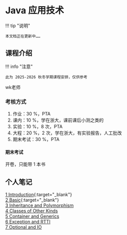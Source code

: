 # Java 应用技术

!!! tip "说明"

    本文档正在更新中……

## 课程介绍

!!! info "注意"

    此为 2025-2026 秋冬学期课程安排，仅供参考

wk老师

### 考核方式

1. 作业：30 %，PTA
2. 课内：10 %，学在浙大，课前课后小测之类的
3. 实验：10 %，8 次，PTA
4. 大程：20 %，2 次，学在浙大，有实验报告，人工批改
5. 期末考试：30 %，PTA

#### 期末考试

开卷，只能带 1 本书

## 个人笔记

[1 Introduction](./ch1.md){:target="_blank"}<br/>
[2 Basic](./ch2.md){:target="_blank"}<br/>
[3 Inheritance and Polymorphism](./ch3.md)<br/>
[4 Classes of Other Kinds](./ch4.md)<br/>
[5 Container and Generics](./ch5.md)<br/>
[6 Exception and RTTI](./ch6.md)<br/>
[7 Optional and IO](./ch7.md)